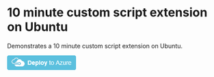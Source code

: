 # 10 minute custom script extension on Ubuntu

Demonstrates a 10 minute custom script extension on Ubuntu.

<a href="https://portal.azure.com/#create/Microsoft.Template/uri/https%3A%2F%2Fraw.githubusercontent.com%2Fanhowe%2Fazure-util%2Fmaster%2Flinux-with-10-min-cse%2Fazuredeploy.json" target="_blank">
<img src="https://raw.githubusercontent.com/Azure/azure-quickstart-templates/master/1-CONTRIBUTION-GUIDE/images/deploytoazure.png"/>
</a>
